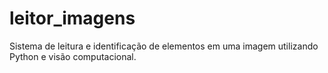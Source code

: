 # leitor_imagens
 Sistema de leitura e identificação de elementos em uma imagem utilizando Python e visão computacional.
